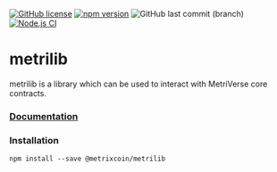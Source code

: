 [![GitHub license](https://img.shields.io/github/license/TheLindaProjectInc/metrilib)](https://github.com/TheLindaProjectInc/metrilib/blob/main/LICENSE.md) [![npm version](https://badge.fury.io/js/@metrixcoin%2Fmetrilib.svg)](https://badge.fury.io/js/@metrixccoin%2Fmetrilib) ![GitHub last commit (branch)](https://img.shields.io/github/last-commit/TheLindaProjectInc/metrilib/develop) [![Node.js CI](https://github.com/TheLindaProjectInc/metrilib/actions/workflows/node.js.yml/badge.svg)](https://github.com/TheLindaProjectInc/metrilib/actions/workflows/node.js.yml)

# metrilib

metrilib is a library which can be used to interact with MetriVerse core contracts.

### [**Documentation**](https://thelindaprojectinc.github.io/metrilib/modules.html)

### Installation

```
npm install --save @metrixcoin/metrilib
```
